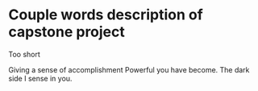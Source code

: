# Couple words description of capstone project
Too short

Giving a sense of accomplishment
Powerful you have become. The dark side I sense in you.
